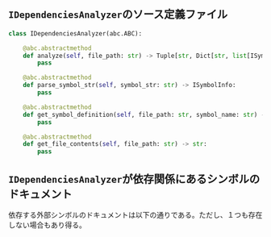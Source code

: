 ## `IDependenciesAnalyzer`のソース定義ファイル

```python
class IDependenciesAnalyzer(abc.ABC):

    @abc.abstractmethod
    def analyze(self, file_path: str) -> Tuple[str, Dict[str, list[ISymbolInfo]]]:
        pass

    @abc.abstractmethod
    def parse_symbol_str(self, symbol_str: str) -> ISymbolInfo:
        pass

    @abc.abstractmethod
    def get_symbol_definition(self, file_path: str, symbol_name: str) -> str:
        pass

    @abc.abstractmethod
    def get_file_contents(self, file_path: str) -> str:
        pass
```

## `IDependenciesAnalyzer`が依存関係にあるシンボルのドキュメント

依存する外部シンボルのドキュメントは以下の通りである。ただし、１つも存在しない場合もあり得る。